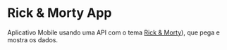# **Rick & Morty App**
Aplicativo Mobile usando uma API com o tema [Rick & Morty](https://rickandmortyapi.com/)), que pega e mostra os dados.
